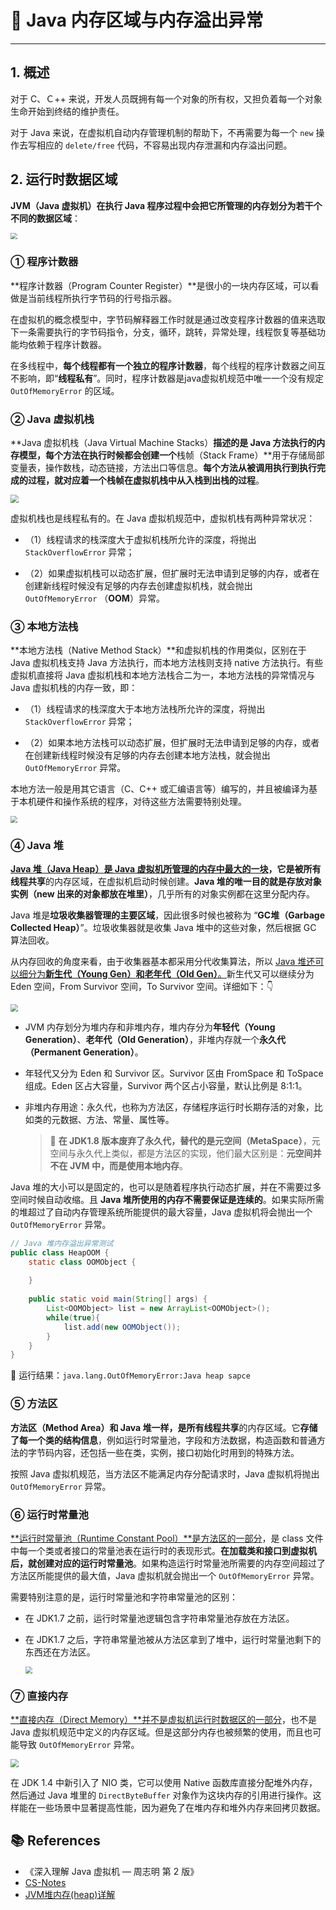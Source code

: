 # 🔋 Java 内存区域与内存溢出异常

---

## 1. 概述

对于 C、Ｃ++ 来说，开发人员既拥有每一个对象的所有权，又担负着每一个对象生命开始到终结的维护责任。

对于 Java 来说，在虚拟机自动内存管理机制的帮助下，不再需要为每一个 `new` 操作去写相应的 `delete/free` 代码，不容易出现内存泄漏和内存溢出问题。

## 2. 运行时数据区域

**JVM（Java 虚拟机）在执行 Java 程序过程中会把它所管理的内存划分为若干个不同的数据区域**：

<img src="https://gitee.com/veal98/images/raw/master/img/20200906104939.png" style="zoom: 67%;" />

### ① 程序计数器

**程序计数器（Program Counter Register）**是很小的一块内存区域，可以看做是当前线程所执行字节码的行号指示器。

在虚拟机的概念模型中，字节码解释器工作时就是通过改变程序计数器的值来选取下一条需要执行的字节码指令，分支，循环，跳转，异常处理，线程恢复等基础功能均依赖于程序计数器。

在多线程中，**每个线程都有一个独立的程序计数器**，每个线程的程序计数器之间互不影响，即“**线程私有**”。同时，程序计数器是java虚拟机规范中唯一一个没有规定 `OutOfMemoryError` 的区域。

### ② Java 虚拟机栈

**Java 虚拟机栈（Java Virtual Machine Stacks）**描述的是 Java 方法执行的内存模型，每个方法在执行时候都会创建一个**栈帧（Stack Frame）**用于存储局部变量表，操作数栈，动态链接，方法出口等信息。**每个方法从被调用执行到执行完成的过程，就对应着一个栈帧在虚拟机栈中从入栈到出栈的过程**。

<img src="https://gitee.com/veal98/images/raw/master/img/20200906152345.png" style="zoom: 80%;" />

虚拟机栈也是线程私有的。在 Java 虚拟机规范中，虚拟机栈有两种异常状况：

- （1）线程请求的栈深度大于虚拟机栈所允许的深度，将抛出 `StackOverflowError` 异常；

- （2）如果虚拟机栈可以动态扩展，但扩展时无法申请到足够的内存，或者在创建新线程时候没有足够的内存去创建虚拟机栈，就会抛出 `OutOfMemoryError` （**OOM**）异常。

### ③ 本地方法栈

**本地方法栈（Native Method Stack）**和虚拟机栈的作用类似，区别在于 Java 虚拟机栈支持 Java 方法执行，而本地方法栈则支持 native 方法执行。有些虚拟机直接将 Java 虚拟机栈和本地方法栈合二为一，本地方法栈的异常情况与 Java 虚拟机栈的内存一致，即：

- （1）线程请求的栈深度大于本地方法栈所允许的深度，将抛出 `StackOverflowError` 异常；

- （2）如果本地方法栈可以动态扩展，但扩展时无法申请到足够的内存，或者在创建新线程时候没有足够的内存去创建本地方法栈，就会抛出 `OutOfMemoryError` 异常。

本地方法一般是用其它语言（C、C++ 或汇编语言等）编写的，并且被编译为基于本机硬件和操作系统的程序，对待这些方法需要特别处理。

<img src="https://gitee.com/veal98/images/raw/master/img/20200906151512.png" style="zoom:67%;" />

### ④ Java 堆

<u>**Java 堆（Java Heap）**是 Java 虚拟机所管理的内存中最大的一块</u>，它是被**所有线程共享**的内存区域，在虚拟机启动时候创建。**Java 堆的唯一目的就是存放对象实例（new 出来的对象都放在堆里）**，几乎所有的对象实例都在这里分配内存。

Java 堆是**垃圾收集器管理的主要区域**，因此很多时候也被称为 “**GC堆（Garbage Collected Heap）**”。垃圾收集器就是收集 Java 堆中的这些对象，然后根据 GC 算法回收。

从内存回收的角度来看，由于收集器基本都采用分代收集算法，所以 <u>Java 堆还可以细分为**新生代（Young Gen）**和**老年代（Old Gen）**。</u>新生代又可以继续分为 Eden 空间，From Survivor 空间，To Survivor 空间。详细如下：👇

<img src="https://gitee.com/veal98/images/raw/master/img/20200906153519.png" style="zoom:75%;" />

- JVM 内存划分为堆内存和非堆内存，堆内存分为**年轻代（Young Generation）**、**老年代（Old Generation）**，非堆内存就一个**永久代（Permanent Generation）**。

- 年轻代又分为 Eden 和 Survivor 区。Survivor 区由 FromSpace 和 ToSpace 组成。Eden 区占大容量，Survivor 两个区占小容量，默认比例是 8:1:1。

- 非堆内存用途：永久代，也称为方法区，存储程序运行时长期存活的对象，比如类的元数据、方法、常量、属性等。

  > 🚨 **在 JDK1.8 版本废弃了永久代，替代的是元空间（MetaSpace）**，元空间与永久代上类似，都是方法区的实现，他们最大区别是：**元空间并不在 JVM 中，而是使用本地内存**。

Java 堆的大小可以是固定的，也可以是随着程序执行动态扩展，并在不需要过多空间时候自动收缩。且 **Java 堆所使用的内存不需要保证是连续的**。如果实际所需的堆超过了自动内存管理系统所能提供的最大容量，Java 虚拟机将会抛出一个 `OutOfMemoryError` 异常。

```java
// Java 堆内存溢出异常测试
public class HeapOOM {
    static class OOMObject {
        
    }
    
    public static void main(String[] args) {
        List<OOMObject> list = new ArrayList<OOMObject>();
        while(true){
            list.add(new OOMObject());
        }
    }
}
```

🏃‍ 运行结果：`java.lang.OutOfMemoryError:Java heap sapce`

### ⑤ 方法区

**方法区（Method Area）**和 Java 堆一样，是**所有线程共享**的内存区域。它**存储了每一个类的结构信息**，例如运行时常量池，字段和方法数据，构造函数和普通方法的字节码内容，还包括一些在类，实例，接口初始化时用到的特殊方法。

按照 Java 虚拟机规范，当方法区不能满足内存分配请求时，Java 虚拟机将抛出 `OutOfMemoryError` 异常。

### ⑥ 运行时常量池

<u>**运行时常量池（Runtime Constant Pool）**是方法区的一部分</u>，是 class 文件中每一个类或者接口的常量池表在运行时的表现形式。**在加载类和接口到虚拟机后，就创建对应的运行时常量池**。如果构造运行时常量池所需要的内存空间超过了方法区所能提供的最大值，Java 虚拟机就会抛出一个 `OutOfMemoryError` 异常。

需要特别注意的是，运行时常量池和字符串常量池的区别：

- 在 JDK1.7 之前，运行时常量池逻辑包含字符串常量池存放在方法区。

- 在 JDK1.7 之后，字符串常量池被从方法区拿到了堆中，运行时常量池剩下的东西还在方法区。

  <img src="https://gitee.com/veal98/images/raw/master/img/20200906113117.png" style="zoom: 67%;" />

### ⑦ 直接内存

<u>**直接内存（Direct Memory）**并不是虚拟机运行时数据区的一部分</u>，也不是 Java 虚拟机规范中定义的内存区域。但是这部分内存也被频繁的使用，而且也可能导致 `OutOfMemoryError` 异常。

<img src="https://gitee.com/veal98/images/raw/master/img/20200906115653.png" style="zoom: 80%;" />

在 JDK 1.4 中新引入了 NIO 类，它可以使用 Native 函数库直接分配堆外内存，然后通过 Java 堆里的 `DirectByteBuffer` 对象作为这块内存的引用进行操作。这样能在一些场景中显著提高性能，因为避免了在堆内存和堆外内存来回拷贝数据。

## 📚 References

- 《深入理解 Java 虚拟机 — 周志明 第 2 版》
- [CS-Notes](https://cyc2018.github.io/CS-Notes)
- [JVM堆内存(heap)详解](https://blog.csdn.net/lingbo229/article/details/82586822)